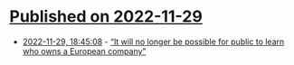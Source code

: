 # [Published on 2022-11-29](index.md)

* [2022-11-29, 18:45:08](https://news.ycombinator.com/item?id=33791472) - [“It will no longer be possible for public to learn who owns a European company”](https://twitter.com/pevchikh/status/1597588206874157058)
